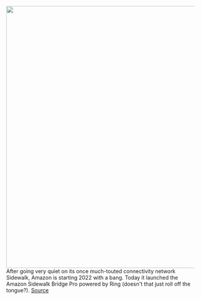 <img src='https://cdn.vox-cdn.com/thumbor/IKnh5tZVFFFtfYMjngwml1T2WhI=/0x0:1320x743/1200x800/filters:focal(555x267:765x477)/cdn.vox-cdn.com/uploads/chorus_image/image/70357532/sidewalk.0.jpg' width='700px' /><br/>
After going very quiet on its once much-touted connectivity network Sidewalk, Amazon is starting 2022 with a bang. Today it launched the Amazon Sidewalk Bridge Pro powered by Ring (doesn't that just roll off the tongue?).
<a href='https://www.theverge.com/2022/1/6/22871031/amazon-launches-ring-sidewalk-bridge-pro'> Source <a/>